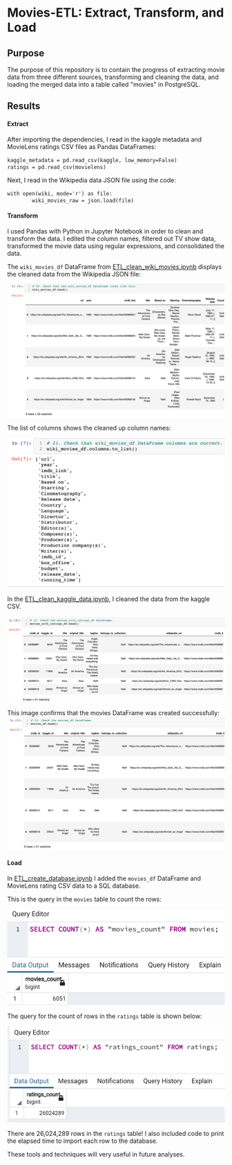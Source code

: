 # Movies-ETL: Extract, Transform, and Load

## Purpose
The purpose of this repository is to contain the progress of extracting movie data from three different sources, transforming and cleaning the data, and loading the merged data into a table called "movies" in PostgreSQL. 

## Results

#### Extract
After importing the dependencies, I read in the kaggle metadata and MovieLens ratings CSV files as Pandas DataFrames:

    kaggle_metadata = pd.read_csv(kaggle, low_memory=False)
    ratings = pd.read_csv(movielens)

Next, I read in the Wikipedia data JSON file using the code:

    with open(wiki, mode='r') as file:
            wiki_movies_raw = json.load(file)

#### Transform
I used Pandas with Python in Jupyter Notebook in order to clean and transform the data. I edited the column names, filtered out TV show data, transformed the movie data using regular expressions, and consolidated the data.

The `wiki_movies_df` DataFrame from [ETL_clean_wiki_movies.ipynb](https://github.com/stephperillo/Movies-ETL/blob/main/ETL_clean_wiki_movies.ipynb) displays the cleaned data from the Wikipedia JSON file:

![wiki_movies_df.head.png](https://github.com/stephperillo/Movies-ETL/blob/main/Resources/wiki_movies_df.head.png)

The list of columns shows the cleaned up column names:

![wiki_movies_df.columns](https://github.com/stephperillo/Movies-ETL/blob/main/Resources/wiki_movies_df.columns.png)

In the [ETL_clean_kaggle_data.ipynb](https://github.com/stephperillo/Movies-ETL/blob/main/ETL_clean_kaggle_data.ipynb), I cleaned the data from the kaggle CSV. 

![movies_with_ratings_df.png](https://github.com/stephperillo/Movies-ETL/blob/main/Resources/movies_with_ratings_df.head.png)

This image confirms that the movies DataFrame was created successfully:
![movies_df.head.png](https://github.com/stephperillo/Movies-ETL/blob/main/Resources/movies_df.head.png)

#### Load

In [ETL_create_database.ipynb](https://github.com/stephperillo/Movies-ETL/blob/main/ETL_create_database.ipynb) I added the `movies_df` DataFrame and MovieLens rating CSV data to a SQL database. 

This is the query in the `movies` table to count the rows:

![movies_query.png](https://github.com/stephperillo/Movies-ETL/blob/main/Resources/movies_query.png)

The query for the count of rows in the `ratings` table is shown below:

![ratings_query.png](https://github.com/stephperillo/Movies-ETL/blob/main/Resources/ratings_query.png)

There are 26,024,289 rows in the `ratings` table! I also included code to print the elapsed time to import each row to the database. 

These tools and techniques will very useful in future analyses.
